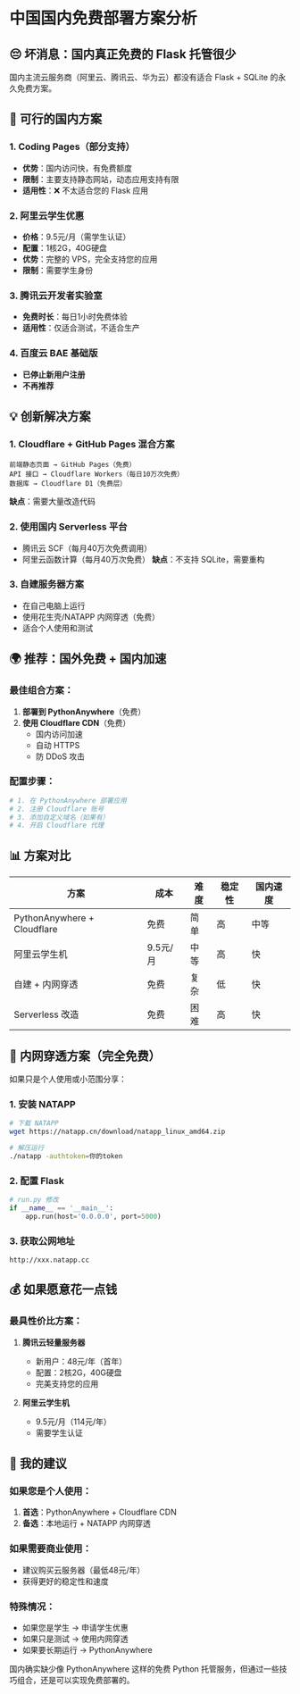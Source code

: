 # 中国国内免费部署方案分析

## 😔 坏消息：国内真正免费的 Flask 托管很少

国内主流云服务商（阿里云、腾讯云、华为云）都没有适合 Flask + SQLite 的永久免费方案。

## 🎯 可行的国内方案

### 1. **Coding Pages**（部分支持）
- **优势**：国内访问快，有免费额度
- **限制**：主要支持静态网站，动态应用支持有限
- **适用性**：❌ 不太适合您的 Flask 应用

### 2. **阿里云学生优惠**
- **价格**：9.5元/月（需学生认证）
- **配置**：1核2G，40G硬盘
- **优势**：完整的 VPS，完全支持您的应用
- **限制**：需要学生身份

### 3. **腾讯云开发者实验室**
- **免费时长**：每日1小时免费体验
- **适用性**：仅适合测试，不适合生产

### 4. **百度云 BAE 基础版**
- **已停止新用户注册**
- **不再推荐**

## 💡 创新解决方案

### 1. **Cloudflare + GitHub Pages 混合方案**
```
前端静态页面 → GitHub Pages（免费）
API 接口 → Cloudflare Workers（每日10万次免费）
数据库 → Cloudflare D1（免费层）
```
**缺点**：需要大量改造代码

### 2. **使用国内 Serverless 平台**
- 腾讯云 SCF（每月40万次免费调用）
- 阿里云函数计算（每月40万次免费）
**缺点**：不支持 SQLite，需要重构

### 3. **自建服务器方案**
- 在自己电脑上运行
- 使用花生壳/NATAPP 内网穿透（免费）
- 适合个人使用和测试

## 🌍 推荐：国外免费 + 国内加速

### 最佳组合方案：

1. **部署到 PythonAnywhere**（免费）
2. **使用 Cloudflare CDN**（免费）
   - 国内访问加速
   - 自动 HTTPS
   - 防 DDoS 攻击

### 配置步骤：
```bash
# 1. 在 PythonAnywhere 部署应用
# 2. 注册 Cloudflare 账号
# 3. 添加自定义域名（如果有）
# 4. 开启 Cloudflare 代理
```

## 📊 方案对比

| 方案 | 成本 | 难度 | 稳定性 | 国内速度 |
|------|------|------|--------|---------|
| PythonAnywhere + Cloudflare | 免费 | 简单 | 高 | 中等 |
| 阿里云学生机 | 9.5元/月 | 中等 | 高 | 快 |
| 自建 + 内网穿透 | 免费 | 复杂 | 低 | 快 |
| Serverless 改造 | 免费 | 困难 | 高 | 快 |

## 🔧 内网穿透方案（完全免费）

如果只是个人使用或小范围分享：

### 1. 安装 NATAPP
```bash
# 下载 NATAPP
wget https://natapp.cn/download/natapp_linux_amd64.zip

# 解压运行
./natapp -authtoken=你的token
```

### 2. 配置 Flask
```python
# run.py 修改
if __name__ == '__main__':
    app.run(host='0.0.0.0', port=5000)
```

### 3. 获取公网地址
```
http://xxx.natapp.cc
```

## 💰 如果愿意花一点钱

### 最具性价比方案：
1. **腾讯云轻量服务器**
   - 新用户：48元/年（首年）
   - 配置：2核2G，40G硬盘
   - 完美支持您的应用

2. **阿里云学生机**
   - 9.5元/月（114元/年）
   - 需要学生认证

## 🎯 我的建议

### 如果您是个人使用：
1. **首选**：PythonAnywhere + Cloudflare CDN
2. **备选**：本地运行 + NATAPP 内网穿透

### 如果需要商业使用：
- 建议购买云服务器（最低48元/年）
- 获得更好的稳定性和速度

### 特殊情况：
- 如果您是学生 → 申请学生优惠
- 如果只是测试 → 使用内网穿透
- 如果要长期运行 → PythonAnywhere

国内确实缺少像 PythonAnywhere 这样的免费 Python 托管服务，但通过一些技巧组合，还是可以实现免费部署的。